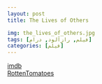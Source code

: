 ```yaml
---
layout: post
title: The Lives of Others

img: the_lives_of_others.jpg
tags: [فیلم, رازآلود, درام]
categories: [فیلم]
---
```


[imdb](https://www.imdb.com/title/tt0405094)  
[RottenTomatoes](https://www.rottentomatoes.com/m/the_lives_of_others)